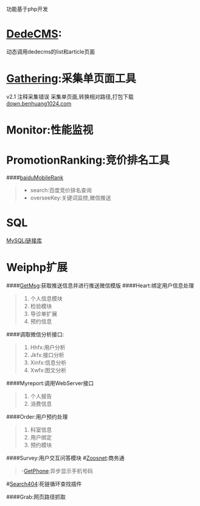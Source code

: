 功能基于php开发
# [DedeCMS](DedeCMS):
动态调用dedecms的list和article页面
# [Gathering](Gathering):采集单页面工具
v2.1 注释采集错误
采集单页面,转换相对路径,打包下载
<a href="http://down.benhuang1024.com" target="_blank">down.benhuang1024.com</a>

# Monitor:性能监视

# PromotionRanking:竞价排名工具
####[baiduMobileRank](PromotionRanking/baiduMobileRank)
> - search:百度竞价排名查询
> - overseeKey:关键词监控,微信推送

# SQL
[MySQLi链接库](SQL/MySQLi/MySQL.class.php)

# Weiphp扩展
####[GetMsg](/WeiPHP/GetMsg):获取推送信息并进行推送微信模版
####Heart:绑定用户信息处理
>1. 个人信息模块
>2. 检验模块
>3. 导诊单扩展
>4. 预约信息

####调取微信分析接口:
>1. Hhfx:用户分析
>2. Jkfx:接口分析
>3. Xinfx:信息分析
>4. Xwfx:图文分析

####Myreport:调用WebServer接口
>1. 个人报告
>2. 消费信息

####Order:用户预约处理
>1. 科室信息
>2. 用户绑定
>3. 预约模块

####Survey:用户交互问答模块
#[Zoosnet](Zoosnet):商务通
>-[GetPhone](Zoosnet/GetPhone):异步显示手机号码

#[Search404](search404):死链循环查找插件

####Grab:网页路径抓取